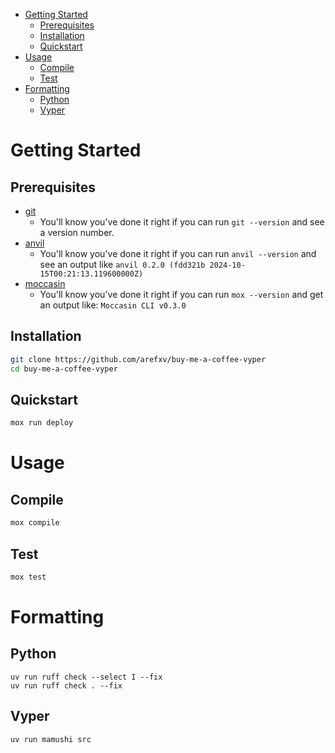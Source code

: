 - [Getting Started](#getting-started)
  - [Prerequisites](#prerequisites)
  - [Installation](#installation)
  - [Quickstart](#quickstart)
- [Usage](#usage)
  - [Compile](#compile)
  - [Test](#test)
- [Formatting](#formatting)
  - [Python](#python)
  - [Vyper](#vyper)

# Getting Started

## Prerequisites

- [git](https://git-scm.com/)
  - You'll know you've done it right if you can run `git --version` and see a version number.
- [anvil](https://book.getfoundry.sh/anvil/)
  - You'll know you've done it right if you can run `anvil --version` and see an output like `anvil 0.2.0 (fdd321b 2024-10-15T00:21:13.119600000Z)`
- [moccasin](https://github.com/Cyfrin/moccasin)
  - You'll know you've done it right if you can run `mox --version` and get an output like: `Moccasin CLI v0.3.0`

## Installation

```bash
git clone https://github.com/arefxv/buy-me-a-coffee-vyper
cd buy-me-a-coffee-vyper
```

## Quickstart

```bash
mox run deploy 
```

# Usage

## Compile

```bash
mox compile
```

## Test

```bash
mox test
```

# Formatting

## Python

```
uv run ruff check --select I --fix
uv run ruff check . --fix
```

## Vyper 

```
uv run mamushi src
```